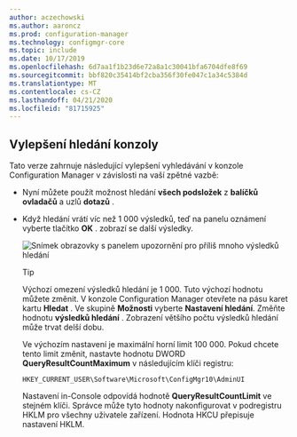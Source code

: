 ```yaml
---
author: aczechowski
ms.author: aaroncz
ms.prod: configuration-manager
ms.technology: configmgr-core
ms.topic: include
ms.date: 10/17/2019
ms.openlocfilehash: 6d7aa1f1b23d6e72a8a1c30041bfa6704dfe8f69
ms.sourcegitcommit: bbf820c35414bf2cba356f30fe047c1a34c5384d
ms.translationtype: MT
ms.contentlocale: cs-CZ
ms.lasthandoff: 04/21/2020
ms.locfileid: "81715925"
---
```

## <a name="improvements-to-console-search"></a><a name="bkmk_search"></a>Vylepšení hledání konzoly

Tato verze zahrnuje následující vylepšení vyhledávání v konzole Configuration Manager v závislosti na vaší zpětné vazbě:

- Nyní můžete použít možnost hledání **všech podsložek** z **balíčků ovladačů** a uzlů **dotazů** .<!--2841181,5424892-->

- Když hledání vrátí víc než 1 000 výsledků, teď na panelu oznámení vyberte tlačítko **OK** . zobrazí se další výsledky.<!--4640570-->

    ![Snímek obrazovky s panelem upozornění pro příliš mnoho výsledků hledání](../../media/4640570-search-too-many-results.png)

    > [!TIP]
    > Výchozí omezení výsledků hledání je 1 000. Tuto výchozí hodnotu můžete změnit. V konzole Configuration Manager otevřete na pásu karet kartu **Hledat** . Ve skupině **Možnosti** vyberte **Nastavení hledání**. Změňte hodnotu **výsledků hledání** . Zobrazení většího počtu výsledků hledání může trvat delší dobu.
    >
    > Ve výchozím nastavení je maximální horní limit 100 000. Pokud chcete tento limit změnit, nastavte hodnotu DWORD **QueryResultCountMaximum** v následujícím klíči registru:
    >
    > `HKEY_CURRENT_USER\Software\Microsoft\ConfigMgr10\AdminUI`
    >
    > Nastavení in-Console odpovídá hodnotě **QueryResultCountLimit** ve stejném klíči. Správce může tyto hodnoty nakonfigurovat v podregistru HKLM pro všechny uživatele zařízení. Hodnota HKCU přepisuje nastavení HKLM.
